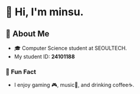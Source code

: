 # 👋 Hi, I'm minsu.
## 🧑 About Me
- 🎓 Computer Science student at SEOULTECH.
- My student ID: **24101188**

### 🌟 Fun Fact
- I enjoy gaming 🎮, music🎵, and drinking coffee☕.
